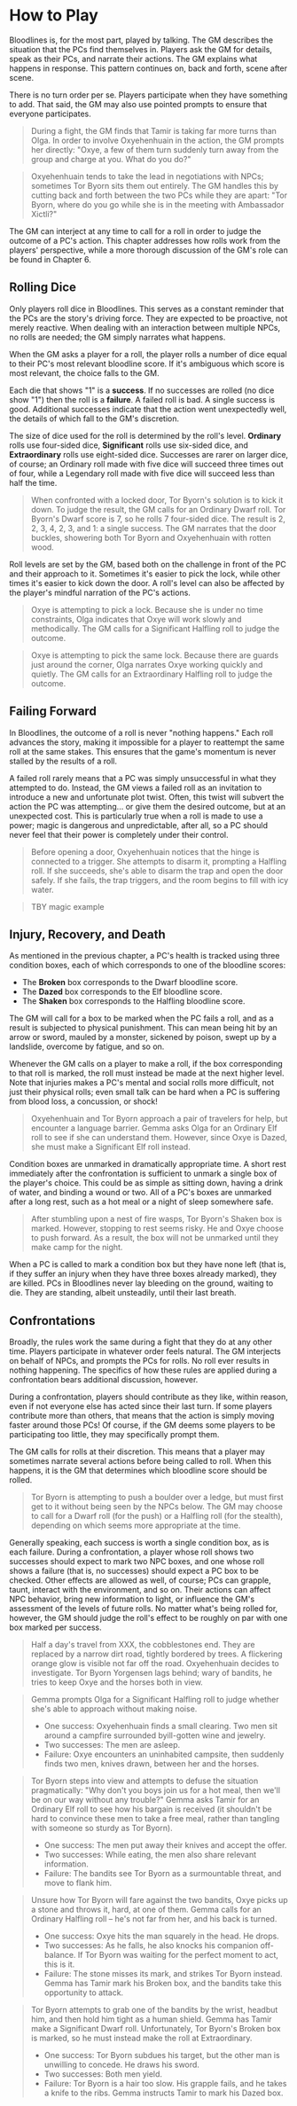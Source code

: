 # How to Play

Bloodlines is, for the most part, played by talking. The GM describes the situation that the PCs find themselves in. Players ask the GM for details, speak as their PCs, and narrate their actions. The GM explains what happens in response. This pattern continues on, back and forth, scene after scene.

There is no turn order per se. Players participate when they have something to add. That said, the GM may also use pointed prompts to ensure that everyone participates. 

> During a fight, the GM finds that Tamir is taking far more turns than Olga. In order to involve Oxyehenhuain in the action, the GM prompts her directly: "Oxye, a few of them turn suddenly turn away from the group and charge at you. What do you do?"

> Oxyehenhuain tends to take the lead in negotiations with NPCs; sometimes Tor Byorn sits them out entirely. The GM handles this by cutting back and forth between the two PCs while they are apart: "Tor Byorn, where do you go while she is in the meeting with Ambassador Xictli?"

The GM can interject at any time to call for a roll in order to judge the outcome of a PC's action. This chapter addresses how rolls work from the players' perspective, while a more thorough discussion of the GM's role can be found in Chapter 6.

## Rolling Dice

Only players roll dice in Bloodlines. This serves as a constant reminder that the PCs are the story's driving force. They are expected to be proactive, not merely reactive. When dealing with an interaction between multiple NPCs, no rolls are needed; the GM simply narrates what happens.

When the GM asks a player for a roll, the player rolls a number of dice equal to their PC's most relevant bloodline score. If it's ambiguous which score is most relevant, the choice falls to the GM.

Each die that shows "1" is a **success**. If no successes are rolled (no dice show "1") then the roll is a **failure**. A failed roll is bad. A single success is good. Additional successes indicate that the action went unexpectedly well, the details of which fall to the GM's discretion.

The size of dice used for the roll is determined by the roll's level. **Ordinary** rolls use four-sided dice, **Significant** rolls use six-sided dice, and **Extraordinary** rolls use eight-sided dice. Successes are rarer on larger dice, of course; an Ordinary roll made with five dice will succeed three times out of four, while a Legendary roll made with five dice will succeed less than half the time. 

> When confronted with a locked door, Tor Byorn's solution is to kick it down. To judge the result, the GM calls for an Ordinary Dwarf roll. Tor Byorn's Dwarf score is 7, so he rolls 7 four-sided dice. The result is 2, 2, 3, 4, 2, 3, and 1: a single success. The GM narrates that the door buckles, showering both Tor Byorn and Oxyehenhuain with rotten wood. 

Roll levels are set by the GM, based both on the challenge in front of the PC and their approach to it. Sometimes it's easier to pick the lock, while other times it's easier to kick down the door. A roll's level can also be affected by the player's mindful narration of the PC's actions. 

> Oxye is attempting to pick a lock. Because she is under no time constraints, Olga indicates that Oxye will work slowly and methodically. The GM calls for a Significant Halfling roll to judge the outcome. 

> Oxye is attempting to pick the same lock. Because there are guards just around the corner, Olga narrates Oxye working quickly and quietly. The GM calls for an Extraordinary Halfling roll to judge the outcome. 

## Failing Forward

In Bloodlines, the outcome of a roll is never "nothing happens." Each roll advances the story, making it impossible for a player to reattempt the same roll at the same stakes. This ensures that the game's momentum is never stalled by the results of a roll. 

A failed roll rarely means that a PC was simply unsuccessful in what they attempted to do. Instead, the GM views a failed roll as an invitation to introduce a new and unfortunate plot twist. Often, this twist will subvert the action the PC was attempting... or give them the desired outcome, but at an unexpected cost. This is particularly true when a roll is made to use a power; magic is dangerous and unpredictable, after all, so a PC should never feel that their power is completely under their control. 

> Before opening a door, Oxyehenhuain notices that the hinge is connected to a trigger. She attempts to disarm it, prompting a Halfling roll. If she succeeds, she's able to disarm the trap and open the door safely. If she fails, the trap triggers, and the room begins to fill with icy water.

> TBY magic example

## Injury, Recovery, and Death

As mentioned in the previous chapter, a PC's health is tracked using three condition boxes, each of which corresponds to one of the bloodline scores:

+ The **Broken** box corresponds to the Dwarf bloodline score.
+ The **Dazed** box corresponds to the Elf bloodline score.
+ The **Shaken** box corresponds to the Halfling bloodline score.

The GM will call for a box to be marked when the PC fails a roll, and as a result is subjected to physical punishment. This can mean being hit by an arrow or sword, mauled by a monster, sickened by poison, swept up by a landslide, overcome by fatigue, and so on.

Whenever the GM calls on a player to make a roll, if the box corresponding to that roll is marked, the roll must instead be made at the next higher level. Note that injuries makes a PC's mental and social rolls more difficult, not just their physical rolls; even small talk can be hard when a PC is suffering from blood loss, a concussion, or shock!

> Oxyehenhuain and Tor Byorn approach a pair of travelers for help, but encounter a language barrier. Gemma asks Olga for an Ordinary Elf roll to see if she can understand them. However, since Oxye is Dazed, she must make a Significant Elf roll instead. 

Condition boxes are unmarked in dramatically appropriate time. A short rest immediately after the confrontation is sufficient to unmark a single box of the player's choice. This could be as simple as sitting down, having a drink of water, and binding a wound or two. All of a PC's boxes are unmarked after a long rest, such as a hot meal or a night of sleep somewhere safe.

> After stumbling upon a nest of fire wasps, Tor Byorn's Shaken box is marked. However, stopping to rest seems risky. He and Oxye choose to push forward. As a result, the box will not be unmarked until they make camp for the night.

When a PC is called to mark a condition box but they have none left (that is, if they suffer an injury when they have three boxes already marked), they are killed. PCs in Bloodlines never lay bleeding on the ground, waiting to die. They are standing, albeit unsteadily, until their last breath.

## Confrontations

Broadly, the rules work the same during a fight that they do at any other time. Players participate in whatever order feels natural. The GM interjects on behalf of NPCs, and prompts the PCs for rolls. No roll ever results in nothing happening. The specifics of how these rules are applied during a confrontation bears additional discussion, however.

During a confrontation, players should contribute as they like, within reason, even if not everyone else has acted since their last turn. If some players contribute more than others, that means that the action is simply moving faster around those PCs! Of course, if the GM deems some players to be participating too little, they may specifically prompt them.

The GM calls for rolls at their discretion. This means that a player may sometimes narrate several actions before being called to roll. When this happens, it is the GM that determines which bloodline score should be rolled. 

> Tor Byorn is attempting to push a boulder over a ledge, but must first get to it without being seen by the NPCs below.  The GM may choose to call for a Dwarf roll (for the push) or a Halfling roll (for the stealth), depending on which seems more appropriate at the time. 

Generally speaking, each success is worth a single condition box, as is each failure. During a confrontation, a player whose roll shows two successes should expect to mark two NPC boxes, and one whose roll shows a failure (that is, no successes) should expect a PC box to be checked. Other effects are allowed as well, of course; PCs can grapple, taunt, interact with the environment, and so on. Their actions can affect NPC behavior, bring new information to light, or influence the GM's assessment of the levels of future rolls. No matter what's being rolled for, however, the GM should judge the roll's effect to be roughly on par with one box marked per success. 

> Half a day's travel from XXX, the cobblestones end. They are replaced by a narrow dirt road, tightly bordered by trees. A flickering orange glow is visible not far off the road. Oxyehenhuain decides to investigate. Tor Byorn Yorgensen lags behind; wary of bandits, he tries to keep Oxye and the horses both in view. 

> Gemma prompts Olga for a Significant Halfling roll to judge whether she's able to approach without making noise. 
> + One success: Oxyehenhuain finds a small clearing. Two men sit around a campfire surrounded byill-gotten wine and jewelry.
> + Two successes: The men are asleep. 
> + Failure: Oxye encounters an uninhabited campsite, then suddenly finds two men, knives drawn, between her and the horses. 

> Tor Byorn steps into view and attempts to defuse the situation pragmatically: "Why don't you boys join us for a hot meal, then we'll be on our way without any trouble?" Gemma asks Tamir for an Ordinary Elf roll to see how his bargain is received (it shouldn't be hard to convince these men to take a free meal, rather than tangling with someone so sturdy as Tor Byorn). 
> + One success: The men put away their knives and accept the offer. 
> + Two successes: While eating, the men also share relevant information. 
> + Failure: The bandits see Tor Byorn as a surmountable threat, and move to flank him. 

> Unsure how Tor Byorn will fare against the two bandits, Oxye picks up a stone and throws it, hard, at one of them. Gemma calls for an Ordinary Halfling roll – he's not far from her, and his back is turned. 
> + One success: Oxye hits the man squarely in the head. He drops. 
> + Two successes: As he falls, he also knocks his companion off-balance. If Tor Byorn was waiting for the perfect moment to act, this is it. 
> + Failure: The stone misses its mark, and strikes Tor Byorn instead. Gemma has Tamir mark his Broken box, and the bandits take this opportunity to attack. 

> Tor Byorn attempts to grab one of the bandits by the wrist, headbut him, and then hold him tight as a human shield. Gemma has Tamir make a Significant Dwarf roll. Unfortunately, Tor Byorn's Broken box is marked, so he must instead make the roll at Extraordinary. 
> + One success: Tor Byorn subdues his target, but the other man is unwilling to concede. He draws his sword. 
> + Two successes: Both men yield.
> + Failure: Tor Byorn is a hair too slow. His grapple fails, and he takes a knife to the ribs. Gemma instructs Tamir to mark his Dazed box. 
